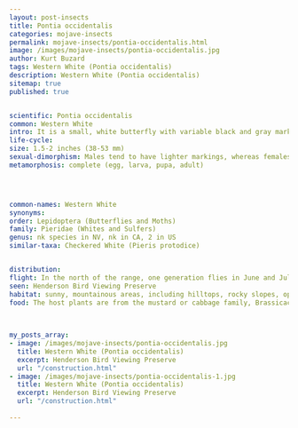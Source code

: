 ```yaml
---
layout: post-insects
title: Pontia occidentalis
categories: mojave-insects
permalink: mojave-insects/pontia-occidentalis.html
image: /images/mojave-insects/pontia-occidentalis.jpg
author: Kurt Buzard
tags: Western White (Pontia occidentalis)
description: Western White (Pontia occidentalis)
sitemap: true
published: true


scientific: Pontia occidentalis
common: Western White
intro: It is a small, white butterfly with variable black and gray markings, a wingspan of about 1.5 to 2 inches, and distinctive gray-green veining on the hindwings visible from below. Males are typically more lightly marked than females, which have more extensive markings. on the forewing, a black bar at the discal cell end and 5-6 marginal "V" or chevron-shaped spots that may join a submarginal band.
life-cycle: 
size: 1.5-2 inches (38-53 mm)
sexual-dimorphism: Males tend to have lighter markings, whereas females have more extensive, darker markings on both wings.
metamorphosis: complete (egg, larva, pupa, adult)




common-names: Western White
synonyms: 
order: Lepidoptera (Butterflies and Moths)
family: Pieridae (Whites and Sulfers)
genus: nk species in NV, nk in CA, 2 in US
similar-taxa: Checkered White (Pieris protodice)


distribution: 
flight: In the north of the range, one generation flies in June and July; in the south two generations fly from May to August.
seen: Henderson Bird Viewing Preserve
habitat: sunny, mountainous areas, including hilltops, rocky slopes, open plains, and meadows
food: The host plants are from the mustard or cabbage family, Brassicaceae. The caterpillars eat especially the flowers, buds and fruit.
 
   

my_posts_array:
- image: /images/mojave-insects/pontia-occidentalis.jpg
  title: Western White (Pontia occidentalis)
  excerpt: Henderson Bird Viewing Preserve
  url: "/construction.html"
- image: /images/mojave-insects/pontia-occidentalis-1.jpg
  title: Western White (Pontia occidentalis)
  excerpt: Henderson Bird Viewing Preserve
  url: "/construction.html"
 
---
```

  
  
 <p></p>
  